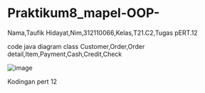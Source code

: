 # Praktikum8_mapel-OOP-
Nama,Taufik Hidayat,Nim,312110066,Kelas,T21.C2,Tugas pERT.12

code java diagram class
Customer,Order,Order detail,Item,Payment,Cash,Credit,Check

![image](https://user-images.githubusercontent.com/116345854/208061187-5fb8b2cb-e5e7-4f50-b233-b40fbf0919a2.png)

Kodingan pert 12

